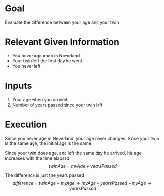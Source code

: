 # Goal
Evaluate the difference between your age and your twin

# Relevant Given Information
- You never age once in Neverland
- Your twin left the first day he went
- You never left

# Inputs
1. Your age when you arrived
1. Number of years passed since your twin left

# Execution
Since you never age in Neverland, your age never changes. Since your twin is the same age, the initial age is the same

Since your twin does age, and left the same day he arrived, his age increases with the time elapsed
$$
twinAge = myAge + yearsPassed
$$

The difference is just the years passed
$$
difference = twinAge - myAge \Rightarrow myAge + yearsPassed - myAge \Rightarrow yearsPassed
$$